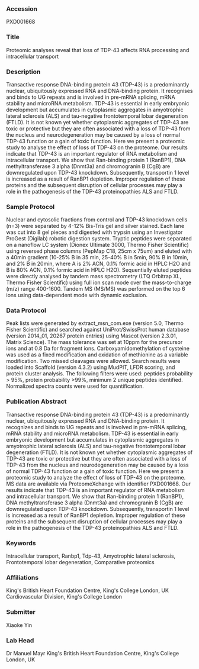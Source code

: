 ### Accession
PXD001668

### Title
Proteomic analyses reveal that loss of TDP-43 affects RNA processing and intracellular transport

### Description
Transactive response DNA-binding protein 43 (TDP-43) is a predominantly nuclear, ubiquitously expressed RNA and DNA-binding protein. It recognises and binds to UG repeats and is involved in pre-mRNA splicing, mRNA stability and microRNA metabolism. TDP-43 is essential in early embryonic development but accumulates in cytoplasmic aggregates in amyotrophic lateral sclerosis (ALS) and tau-negative frontotemporal lobar degeneration (FTLD). It is not known yet whether cytoplasmic aggregates of TDP-43 are toxic or protective but they are often associated with a loss of TDP-43 from the nucleus and neurodegeneration may be caused by a loss of normal TDP-43 function or a gain of toxic function. Here we present a proteomic study to analyse the effect of loss of TDP-43 on the proteome. Our results indicate that TDP-43 is an important regulator of RNA metabolism and intracellular transport. We show that Ran-binding protein 1 (RanBP1), DNA methyltransferase 3 alpha (Dnmt3a) and chromogranin B (CgB) are downregulated upon TDP-43 knockdown. Subsequently, transportin 1 level is increased as a result of RanBP1 depletion. Improper regulation of these proteins and the subsequent disruption of cellular processes may play a role in the pathogenesis of the TDP-43 proteinopathies ALS and FTLD.

### Sample Protocol
Nuclear and cytosolic fractions from control and TDP-43 knockdown cells (n=3) were separated by 4-12% Bis-Tris gel and silver stained. Each lane was cut into 8 gel pieces and digested with trypsin using an Investigator ProGest (Digilab) robotic digestion system. Tryptic peptides were separated on a nanoflow LC system (Dionex Ultimate 3000, Thermo Fisher Scientific) using reversed phase columns (PepMap C18, 25cm x 75um) and eluted with a 40min gradient (10-25% B in 35 min, 25-40% B in 5min, 90% B in 10min, and 2% B in 20min, where A is 2% ACN, 0.1% formic acid in HPLC H2O and B is 80% ACN, 0.1% formic acid in HPLC H2O). Sequentially eluted peptides were directly analysed by tandem mass spectrometry (LTQ Orbitrap XL, Thermo Fisher Scientific) using full ion scan mode over the mass-to-charge (m/z) range 400-1600. Tandem MS (MS/MS) was performed on the top 6 ions using data-dependent mode with dynamic exclusion.

### Data Protocol
Peak lists were generated by extract_msn_com.exe (version 5.0, Thermo Fisher Scientific) and searched against UniProt/SwissProt human database (version 2014_01, 20267 protein entries) using Mascot (version 2.3.01, Matrix Science). The mass tolerance was set at 10ppm for the precursor ions and at 0.8 Da for fragment ions. Carboxyamidomethylation of cysteine was used as a fixed modification and oxidation of methionine as a variable modification. Two missed cleavages were allowed. Search results were loaded into Scaffold (version 4.3.2) using MudPIT, LFDR scoring, and protein cluster analysis. The following filters were used: peptides probability > 95%, protein probability >99%, minimum 2 unique peptides identified. Normalized spectra counts were used for quantification.

### Publication Abstract
Transactive response DNA-binding protein 43 (TDP-43) is a predominantly nuclear, ubiquitously expressed RNA and DNA-binding protein. It recognizes and binds to UG repeats and is involved in pre-mRNA splicing, mRNA stability and microRNA metabolism. TDP-43 is essential in early embryonic development but accumulates in cytoplasmic aggregates in amyotrophic lateral sclerosis (ALS) and tau-negative frontotemporal lobar degeneration (FTLD). It is not known yet whether cytoplasmic aggregates of TDP-43 are toxic or protective but they are often associated with a loss of TDP-43 from the nucleus and neurodegeneration may be caused by a loss of normal TDP-43 function or a gain of toxic function. Here we present a proteomic study to analyze the effect of loss of TDP-43 on the proteome. MS data are available via ProteomeXchange with identifier PXD001668. Our results indicate that TDP-43 is an important regulator of RNA metabolism and intracellular transport. We show that Ran-binding protein 1 (RanBP1), DNA methyltransferase 3 alpha (Dnmt3a) and chromogranin B (CgB) are downregulated upon TDP-43 knockdown. Subsequently, transportin 1 level is increased as a result of RanBP1 depletion. Improper regulation of these proteins and the subsequent disruption of cellular processes may play a role in the pathogenesis of the TDP-43 proteinopathies ALS and FTLD.

### Keywords
Intracellular transport, Ranbp1, Tdp-43, Amyotrophic lateral sclerosis, Frontotemporal lobar degeneration, Comparative proteomics

### Affiliations
King's British Heart Foundation Centre, King's College London, UK
Cardiovascular Division, King's College London

### Submitter
Xiaoke Yin

### Lab Head
Dr Manuel Mayr
King's British Heart Foundation Centre, King's College London, UK


